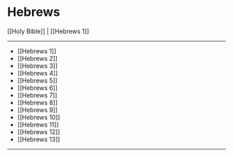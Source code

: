 # Hebrews

[[Holy Bible]] | [[Hebrews 1]]

---

- [[Hebrews 1]]
- [[Hebrews 2]]
- [[Hebrews 3]]
- [[Hebrews 4]]
- [[Hebrews 5]]
- [[Hebrews 6]]
- [[Hebrews 7]]
- [[Hebrews 8]]
- [[Hebrews 9]]
- [[Hebrews 10]]
- [[Hebrews 11]]
- [[Hebrews 12]]
- [[Hebrews 13]]

---

